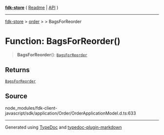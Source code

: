 [**fdk-store**](../../../README.md) ( [Readme](../../../README.md) \| [API](../../../API.md) )

---

[fdk-store](../../../API.md) > [order](../../README.md) > [<internal>](../README.md) > BagsForReorder

# Function: BagsForReorder()

> **BagsForReorder**(): [`BagsForReorder`](../type-aliases/type-alias.BagsForReorder.md)

## Returns

[`BagsForReorder`](../type-aliases/type-alias.BagsForReorder.md)

## Source

node_modules/fdk-client-javascript/sdk/application/Order/OrderApplicationModel.d.ts:633

---

Generated using [TypeDoc](https://typedoc.org/) and [typedoc-plugin-markdown](https://www.npmjs.com/package/typedoc-plugin-markdown)
